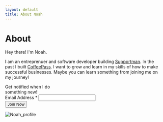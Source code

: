 ```yaml
---
layout: default
title: About Noah
---
```


<div class="post">
	<h1 class="pageTitle">About</h1>
	<div class="aboutContent">
		<p class="intro">Hey there! I'm Noah.</p>
		<p>
			I am an entreprenuer and software developer building <a href="https://supportman.io">Supportman</a>. In the past I built <a href="https://coffeepass.io">CoffeePass</a>. I want to grow and learn in my skills of how to make successful businesses. Maybe you can learn something from joining me on my journey!
		</p>
		<!-- Begin Mailchimp Signup Form -->
		<link href="//cdn-images.mailchimp.com/embedcode/classic-10_7.css" rel="stylesheet" type="text/css">
		<div id="mc_embed_signup" class="signupForm">
			<form action="https://noahbragg.us17.list-manage.com/subscribe/post?u=55e756be02743d019ae39ec07&amp;id=5e94f9f121" method="post" id="mc-embedded-subscribe-form" name="mc-embedded-subscribe-form" class="validate" target="_blank" novalidate>
				<div id="mc_embed_signup_scroll">
				<label class="primaryText">Get notified when I do<br/>something new!</label>
			<div class="mc-field-group">
				<label for="mce-EMAIL">Email Address  <span class="asterisk">*</span>
			</label>
				<input type="email" value="" name="EMAIL" class="required email" id="mce-EMAIL">
			</div>
				<div id="mce-responses" class="clear">
				<div class="response" id="mce-error-response" style="display:none"></div>
				<div class="response" id="mce-success-response" style="display:none"></div>
				</div>    <!-- real people should not fill this in and expect good things - do not remove this or risk form bot signups-->
				<div style="position: absolute; left: -5000px;" aria-hidden="true"><input type="text" name="b_55e756be02743d019ae39ec07_5e94f9f121" tabindex="-1" value=""></div>
				<div class="clear"><input type="submit" value="Join Now" name="subscribe" id="mc-embedded-subscribe" class="button"></div>
				</div>
			</form>
		</div>
		<script type='text/javascript' src='//s3.amazonaws.com/downloads.mailchimp.com/js/mc-validate.js'></script><script type='text/javascript'>(function($) {window.fnames = new Array(); window.ftypes = new Array();fnames[0]='EMAIL';ftypes[0]='email';fnames[1]='FNAME';ftypes[1]='text';fnames[2]='LNAME';ftypes[2]='text';fnames[3]='ADDRESS';ftypes[3]='address';fnames[4]='PHONE';ftypes[4]='phone';}(jQuery));var $mcj = jQuery.noConflict(true);</script>
		<!--End mc_embed_signup-->
	</div>
	<img class="aboutImage" src="{{ '/assets/img/avatar.png' | prepend: site.baseurl }}" alt="Noah_profile">

	
</div>
